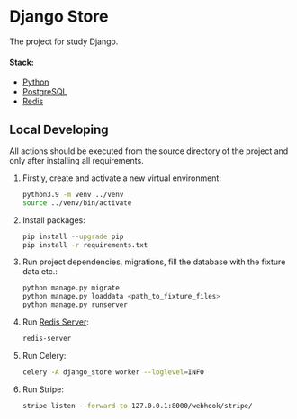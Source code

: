 # Django Store

The project for study Django.

#### Stack:

- [Python](https://www.python.org/downloads/)
- [PostgreSQL](https://www.postgresql.org/)
- [Redis](https://redis.io/)

## Local Developing

All actions should be executed from the source directory of the project and only after installing all requirements.

1. Firstly, create and activate a new virtual environment:
   ```bash
   python3.9 -m venv ../venv
   source ../venv/bin/activate
   ```
   
2. Install packages:
   ```bash
   pip install --upgrade pip
   pip install -r requirements.txt
   ```
   
3. Run project dependencies, migrations, fill the database with the fixture data etc.:
   ```bash
   python manage.py migrate
   python manage.py loaddata <path_to_fixture_files>
   python manage.py runserver 
   ```
   
4. Run [Redis Server](https://redis.io/docs/getting-started/installation/):
   ```bash
   redis-server
   ```
   
5. Run Celery:
   ```bash
   celery -A django_store worker --loglevel=INFO
   ```
6. Run Stripe:
   ```bash
   stripe listen --forward-to 127.0.0.1:8000/webhook/stripe/
   ```
